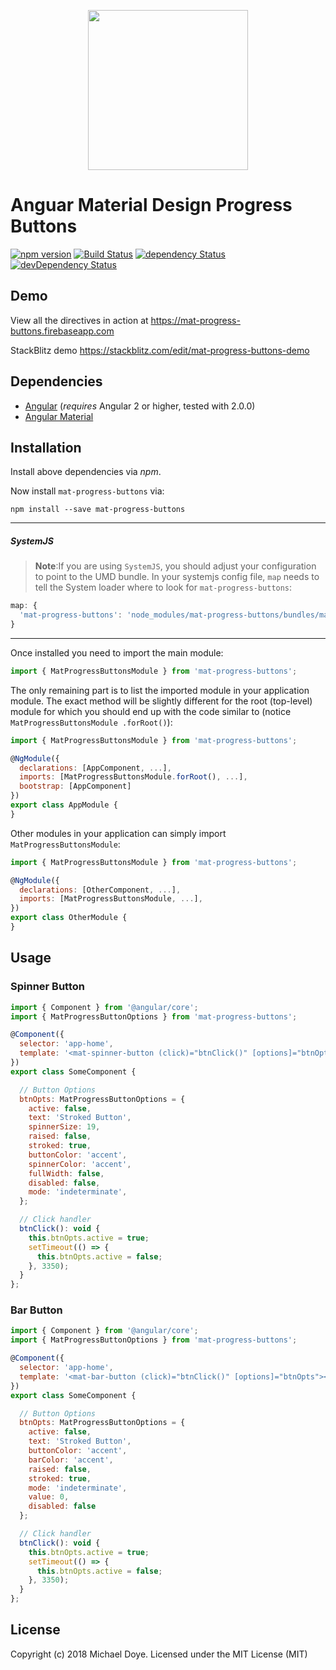 <p align="center">
  <img height="256px" width="256px" style="text-align: center;" src="https://cdn.rawgit.com/michaeldoye/mat-progress-buttons/master/demo/src/assets/logo.svg">
</p>

# Anguar Material Design Progress Buttons

[![npm version](https://badge.fury.io/js/mat-progress-buttons.svg)](https://badge.fury.io/js/mat-progress-buttons)
[![Build Status](https://travis-ci.org/michaeldoye/mat-progress-buttons.svg?branch=master)](https://travis-ci.org/michaeldoye/mat-progress-buttons)
[![dependency Status](https://david-dm.org/michaeldoye/mat-progress-buttons/status.svg)](https://david-dm.org/michaeldoye/mat-progress-buttons)
[![devDependency Status](https://david-dm.org/michaeldoye/mat-progress-buttons/dev-status.svg?branch=master)](https://david-dm.org/michaeldoye/mat-progress-buttons#info=devDependencies)

## Demo

View all the directives in action at https://mat-progress-buttons.firebaseapp.com

StackBlitz demo https://stackblitz.com/edit/mat-progress-buttons-demo

## Dependencies
* [Angular](https://angular.io) (*requires* Angular 2 or higher, tested with 2.0.0)
* [Angular Material](https://material.angular.io/)

## Installation
Install above dependencies via *npm*. 

Now install `mat-progress-buttons` via:
```shell
npm install --save mat-progress-buttons
```

---
##### SystemJS
>**Note**:If you are using `SystemJS`, you should adjust your configuration to point to the UMD bundle.
In your systemjs config file, `map` needs to tell the System loader where to look for `mat-progress-buttons`:
```js
map: {
  'mat-progress-buttons': 'node_modules/mat-progress-buttons/bundles/mat-progress-buttons.umd.js',
}
```
---

Once installed you need to import the main module:
```js
import { MatProgressButtonsModule } from 'mat-progress-buttons';
```
The only remaining part is to list the imported module in your application module. The exact method will be slightly
different for the root (top-level) module for which you should end up with the code similar to (notice ` MatProgressButtonsModule .forRoot()`):
```js
import { MatProgressButtonsModule } from 'mat-progress-buttons';

@NgModule({
  declarations: [AppComponent, ...],
  imports: [MatProgressButtonsModule.forRoot(), ...],  
  bootstrap: [AppComponent]
})
export class AppModule {
}
```

Other modules in your application can simply import ` MatProgressButtonsModule `:

```js
import { MatProgressButtonsModule } from 'mat-progress-buttons';

@NgModule({
  declarations: [OtherComponent, ...],
  imports: [MatProgressButtonsModule, ...], 
})
export class OtherModule {
}
```

## Usage

### Spinner Button

```js
import { Component } from '@angular/core';
import { MatProgressButtonOptions } from 'mat-progress-buttons';

@Component({
  selector: 'app-home',
  template: '<mat-spinner-button (click)="btnClick()" [options]="btnOpts"></mat-spinner-button>'
})
export class SomeComponent {

  // Button Options
  btnOpts: MatProgressButtonOptions = {
    active: false,
    text: 'Stroked Button',
    spinnerSize: 19,
    raised: false,
    stroked: true,
    buttonColor: 'accent',
    spinnerColor: 'accent',
    fullWidth: false,
    disabled: false,
    mode: 'indeterminate',
  };

  // Click handler
  btnClick(): void {
    this.btnOpts.active = true;
    setTimeout(() => {
      this.btnOpts.active = false;
    }, 3350);
  }
};
```

### Bar Button

```js
import { Component } from '@angular/core';
import { MatProgressButtonOptions } from 'mat-progress-buttons';

@Component({
  selector: 'app-home',
  template: '<mat-bar-button (click)="btnClick()" [options]="btnOpts"></mat-bar-button>'
})
export class SomeComponent {

  // Button Options
  btnOpts: MatProgressButtonOptions = {
    active: false,
    text: 'Stroked Button',
    buttonColor: 'accent',
    barColor: 'accent',
    raised: false,
    stroked: true,
    mode: 'indeterminate',
    value: 0,
    disabled: false
  };

  // Click handler
  btnClick(): void {
    this.btnOpts.active = true;
    setTimeout(() => {
      this.btnOpts.active = false;
    }, 3350);
  }
};
```

## License

Copyright (c) 2018 Michael Doye. Licensed under the MIT License (MIT)

